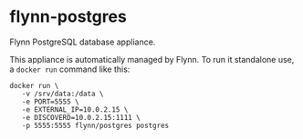 flynn-postgres
==============

Flynn PostgreSQL database appliance.

This appliance is automatically managed by Flynn. To run it standalone use,
a `docker run` command like this:

    docker run \
       -v /srv/data:/data \
       -e PORT=5555 \
       -e EXTERNAL_IP=10.0.2.15 \
       -e DISCOVERD=10.0.2.15:1111 \
       -p 5555:5555 flynn/postgres postgres 
